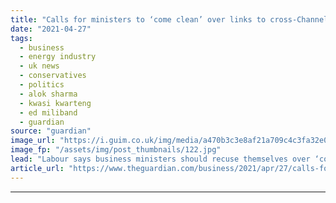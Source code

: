 ```yaml
---
title: "Calls for ministers to ‘come clean’ over links to cross-Channel power cable sponsor"
date: "2021-04-27"
tags: 
  - business
  - energy industry
  - uk news
  - conservatives
  - politics
  - alok sharma
  - kwasi kwarteng
  - ed miliband
  - guardian
source: "guardian"
image_url: "https://i.guim.co.uk/img/media/a470b3c3e8af21a709c4c3fa32e09d21860a1105/0_78_5079_3047/master/5079.jpg?width=460&quality=85&auto=format&fit=max&s=3125fdfefc5038483d6ae7316dbf8825"
image_fp: "/assets/img/post_thumbnails/122.jpg"
lead: "Labour says business ministers should recuse themselves over ‘conflict of interest’Two ministers face calls to recuse themselves from a decision on whether a company jointly controlled by a major Conservative party donor should be allowed to build a ..."
article_url: "https://www.theguardian.com/business/2021/apr/27/calls-for-ministers-to-come-clean-over-links-to-cross-channel-power-cable-sponsor"
---
```


---
